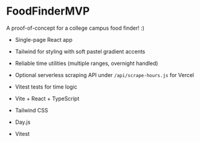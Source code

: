 # FoodFinderMVP
A proof-of-concept for a college campus food finder! :)

- Single-page React app
- Tailwind for styling with soft pastel gradient accents
- Reliable time utilities (multiple ranges, overnight handled)
- Optional serverless scraping API under `/api/scrape-hours.js` for Vercel
- Vitest tests for time logic

- Vite + React + TypeScript
- Tailwind CSS
- Day.js
- Vitest

